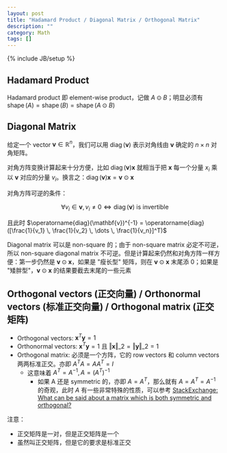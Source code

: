 ```yaml
---
layout: post
title: "Hadamard Product / Diagonal Matrix / Orthogonal Matrix"
description: ""
category: Math
tags: []
---
```

{% include JB/setup %}

## Hadamard Product

Hadamard product 即 element-wise product，记做 $A \odot B$；明显必须有 $\operatorname{shape}(A) = \operatorname{shape}(B) = \operatorname{shape}(A \odot B)$

## Diagonal Matrix

给定一个 vector $\mathbf{v} \in \mathbb{R}^n$，我们可以用 $\operatorname{diag}(\mathbf{v})$ 表示对角线由 $\mathbf{v}$ 确定的 $n \times n$ 对角矩阵。

对角方阵变换计算起来十分方便，比如 $\operatorname{diag}(\mathbf{v}) \mathbf{x}$ 就相当于把 $\mathbf{x}$ 每一个分量 $x_i$ 乘以 $\mathbf{v}$ 对应的分量 $v_i$。换言之：$\operatorname{diag}(\mathbf{v}) \mathbf{x} = \mathbf{v} \odot \mathbf{x}$

对角方阵可逆的条件：

$$
\forall v_i \in \mathbf{v}, v_i \neq 0 \iff \operatorname{diag}(\mathbf{v}) \text{ is invertible}
$$

且此时 $\operatorname{diag}(\mathbf{v})^{-1} = \operatorname{diag}([\frac{1}{v_1} \, \frac{1}{v_2} \, \dots \, \frac{1}{v_n}]^T)$

Diagonal matrix 可以是 non-square 的；由于 non-square matrix 必定不可逆，所以 non-square diagonal matrix 不可逆。但是计算起来仍然和对角方阵一样方便：第一步仍然是 $\mathbf{v} \odot \mathbf{x}$，如果是 "瘦长型" 矩阵，则在 $\mathbf{v} \odot \mathbf{x}$ 末尾添 0；如果是 "矮胖型"，$\mathbf{v} \odot \mathbf{x}$ 的结果要截去末尾的一些元素

## Orthogonal vectors (正交向量) / Orthonormal vectors (标准正交向量) / Orthogonal matrix (正交矩阵)

- Orthogonal vectors: $\mathbf{x}^T \mathbf{y} = 1$
- Orthonormal vectors: $\mathbf{x}^T \mathbf{y} = 1$ 且 $\Vert \mathbf{x} \Vert\_2 = \Vert \mathbf{y} \Vert\_2 = 1$
- Orthogonal matrix: 必须是一个方阵，它的 row vectors 和 column vectors 两两标准正交。亦即 $A^T A = A A^T = I$
    - 这意味着 $A^T = A^{-1}, A = (A^T)^{-1}$
        - 如果 A 还是 symmetric 的，亦即 $A = A^T$，那么就有 $A = A^T = A^{-1}$ 的奇观，此时 $A$ 有一些非常特殊的性质，可以参考 [StackExchange: What can be said about a matrix which is both symmetric and orthogonal?](https://math.stackexchange.com/questions/835829/what-can-be-said-about-a-matrix-which-is-both-symmetric-and-orthogonal)

注意：

- 正交矩阵是一对，但是正交矩阵是一个
- 虽然叫正交矩阵，但是它的要求是标准正交
